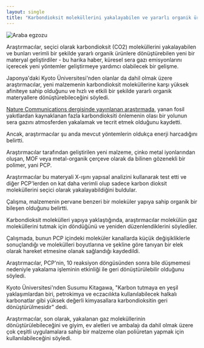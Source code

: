```yaml
---
layout: single
title: "Karbondioksit moleküllerini yakalayabilen ve yararlı organik ürünlere dönüştürebilen yeni bir materyal geliştirildi"
---
```

![Araba egzozu](https://images.pexels.com/photos/97045/pexels-photo-97045.jpeg?auto=compress&cs=tinysrgb&dpr=2&h=750&w=1260)

Araştırmacılar, seçici olarak karbondioksit (CO2) moleküllerini yakalayabilen ve bunları verimli bir şekilde yararlı organik ürünlere dönüştürebilen yeni bir materyal geliştirdiler - bu harika haber, küresel sera gazı emisyonlarını içerecek yeni yöntemler geliştirmeye yardımcı olabilecek bir gelişme.

Japonya'daki Kyoto Üniversitesi'nden olanlar da dahil olmak üzere araştırmacılar, yeni malzemenin karbondioksit moleküllerine karşı yüksek afiniteye sahip olduğunu ve hızlı ve etkili bir şekilde yararlı organik materyallere dönüştürebileceğini söyledi.

[Nature Communications dergisinde yayınlanan araştırmada](https://www.nature.com/articles/s41467-019-12414-z), yanan fosil yakıtlardan kaynaklanan fazla karbondioksiti önlemenin olası bir yolunun sera gazını atmosferden yakalamak ve tecrit etmek olduğunu kaydetti.

Ancak, araştırmacılar şu anda mevcut yöntemlerin oldukça enerji harcadığını belirtti.

Araştırmacılar tarafından geliştirilen yeni malzeme, çinko metal iyonlarından oluşan, MOF veya metal-organik çerçeve olarak da bilinen gözenekli bir polimer, yani PCP.

Araştırmacılar bu materyali X-ışını yapısal analizini kullanarak test etti ve diğer PCP'lerden on kat daha verimli olup sadece karbon dioksit moleküllerini seçici olarak yakalayabildiğini buldular.

Çalışma, malzemenin pervane benzeri bir moleküler yapıya sahip organik bir bileşen olduğunu belirtti.

Karbondioksit molekülleri yapıya yaklaştığında, araştırmacılar molekülün gaz moleküllerini tutmak için döndüğünü ve yeniden düzenlendiklerini söylediler.

Çalışmada, bunun PCP içindeki moleküler kanallarda küçük değişikliklerle sonuçlandığı ve molekülleri boyutlarına ve şekline göre tanıyan bir elek olarak hareket etmesine olanak sağlandığı kaydedildi.

Araştırmacılar, PCP'nin, 10 reaksiyon döngüsünden sonra bile düşmemesi nedeniyle yakalama işleminin etkinliği ile geri dönüştürülebilir olduğunu söyledi.

Kyoto Üniversitesi'nden Susumu Kitagawa, "Karbon tutmaya en yeşil yaklaşımlardan biri, petrokimya ve eczacılıkta kullanılabilecek halkalı karbonatlar gibi yüksek değerli kimyasallara karbondioksitin geri dönüştürülmesidir" dedi.

Araştırmacılar, son olarak, yakalanan gaz moleküllerinin dönüştürülebileceğini ve giyim, ev aletleri ve ambalajı da dahil olmak üzere çok çeşitli uygulamalara sahip bir malzeme olan poliüretan yapmak için kullanılabileceğini söyledi.
